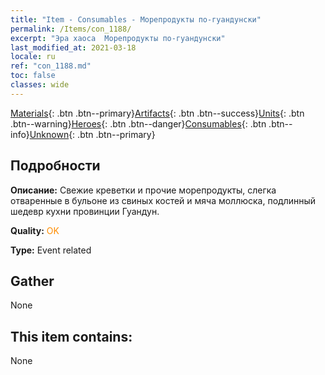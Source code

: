 ```yaml
---
title: "Item - Consumables - Морепродукты по-гуандунски"
permalink: /Items/con_1188/
excerpt: "Эра хаоса  Морепродукты по-гуандунски"
last_modified_at: 2021-03-18
locale: ru
ref: "con_1188.md"
toc: false
classes: wide
---
```

 [Materials](/ru/Items/){: .btn .btn--primary}[Artifacts](/ru/Items/Artifacts/){: .btn .btn--success}[Units](/ru/Items/Units/){: .btn .btn--warning}[Heroes](/ru/Items/Heroes/){: .btn .btn--danger}[Consumables](/ru/Items/Consumables/){: .btn .btn--info}[Unknown](/ru/Items/Unknown/){: .btn .btn--primary}

## Подробности
 **Описание:** Свежие креветки и прочие морепродукты, слегка отваренные в бульоне из свиных костей и мяча моллюска, подлинный шедевр кухни провинции Гуандун.

 **Quality:** <span style="color: #FF8C00">OK</span>

 **Type:** Event related

## Gather

  None

## This item contains:

  None

